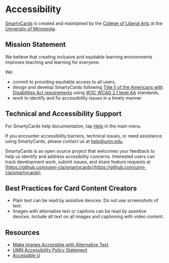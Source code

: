 # Accessibility

[SmartyCards](https://smartycards.cla.umn.edu/) is created and maintained by the [College of Liberal Arts](https://cla.umn.edu/) at the [University of Minnesota](https://twin-cities.umn.edu/).

## Mission Statement

We believe that creating inclusive and equitable learning environments improves teaching and learning for everyone.

We:

- commit to providing equitable access to all users,
- design and develop SmartyCards following [Title II of the Americans with Disabilities Act requirements](https://www.ada.gov/topics/title-ii/) using [W3C WCAG 2.1 level AA](https://www.w3.org/TR/WCAG21/) standards,
- work to identify and fix accessibility issues in a timely manner

## Technical and Accessibility Support

For SmartyCards help documentation, tap [Help](https://umn-cla.github.io/smartycards/) in the main menu.

If you encounter accessibility barriers, technical issues, or need assistance using SmartyCards, please contact us at [help@umn.edu](mailto:help@umn.edu).

SmartyCards is an open source project that welcomes your feedback to help us identify and address accesibility concerns. Interested users can track development work, submit issues, and share feature requests at [https://github.com/umn-cla/smartycards](https://github.com/umn-cla/smartycards).

## Best Practices for Card Content Creators

- Plain text can be read by assistive devices. Do not use screenshots of text.
- Images with alternative text or captions can be read by assistive devices. Include alt text on all images and captioning with video content.

## Resources

- [Make Images Accessible with Alternative Text](https://accessibility.umn.edu/what-you-can-do/start-7-core-skills/alternative-text)
- [UMN Accessibility Policy Statement](https://policy.umn.edu/it/webaccess)
- [Accessible U](https://accessibility.umn.edu/)
